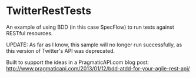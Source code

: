 TwitterRestTests
================

An example of using BDD (in this case SpecFlow) to run tests against RESTful resources.

UPDATE: As far as I know, this sample will no longer run successfully, as this version of Twitter's API was deprecated.

Built to support the ideas in a PragmaticAPI.com blog post: http://www.pragmaticapi.com/2013/01/12/bdd-atdd-for-your-agile-rest-api/ 
